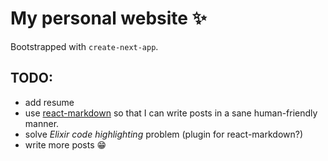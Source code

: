 # My personal website ✨

Bootstrapped with `create-next-app`.

## TODO:
- add resume
- use [react-markdown](https://github.com/remarkjs/react-markdown) so that I can write posts in a sane human-friendly manner.
- solve *Elixir code highlighting* problem (plugin for react-markdown?)
- write more posts 😁 
